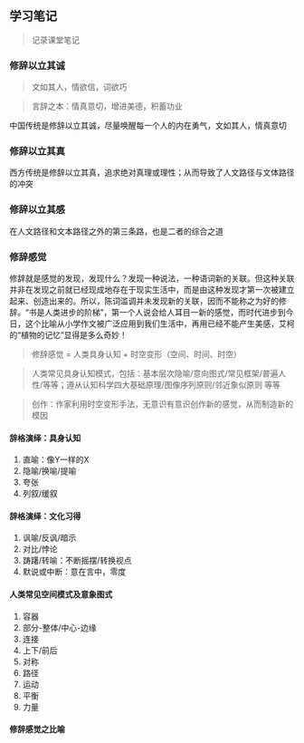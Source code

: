 ## 学习笔记

> 记录课堂笔记

### 修辞以立其诚

> 文如其人，情欲信，词欲巧

> 言辞之本：情真意切，增进美德，积蓄功业

中国传统是修辞以立其诚，尽量唤醒每一个人的内在勇气，文如其人，情真意切

### 修辞以立其真

西方传统是修辞以立其真，追求绝对真理或理性；从而导致了人文路径与文体路径的冲突

### 修辞以立其感

在人文路径和文本路径之外的第三条路，也是二者的综合之道

### 修辞感觉

修辞就是感觉的发现，发现什么？发现一种说法，一种语词新的关联。但这种关联并非在发现之前就已经现成地存在于现实生活中，而是由这种发现才第一次被建立起来、创造出来的。所以，陈词滥调并未发现新的关联，因而不能称之为好的修辞。“书是人类进步的阶梯”，第一个人说会给人耳目一新的感觉，而时代进步到今日，这个比喻从小学作文被广泛应用到我们生活中，再用已经不能产生美感，艾柯的“植物的记忆”显得是多么奇妙！

> 修辞感觉 = 人类具身认知 + 时空变形（空间、时间、时空）

> 人类常见具身认知模式，包括：基本层次隐喻/意向图式/常见框架/普遍人性/等等；遵从认知科学四大基础原理/图像序列原则/邻近象似原则 等等

> 创作：作家利用时空变形手法，无意识有意识创作新的感觉，从而制造新的模因

#### 辞格演绎：具身认知

1. 直喻：像Y一样的X
2. 隐喻/换喻/提喻
3. 夸张
4. 列叙/缓叙

#### 辞格演绎：文化习得

1. 讽喻/反讽/暗示
2. 对比/悖论
3. 踌躇/转喻：不断摇摆/转换视点
4. 默说或中断：意在言中，零度

#### 人类常见空间模式及意象图式

1. 容器
2. 部分-整体/中心-边缘
3. 连接
4. 上下/前后
5. 对称
6. 路径
7. 运动
8. 平衡
9. 力量

#### 修辞感觉之比喻
